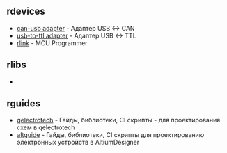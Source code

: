 ## rdevices

- [can-usb adapter](https://github.com/RoboticsHardwareSolutions/rcan-usb-hardware) - Адаптер USB <-> CAN
- [usb-to-ttl adapter](https://github.com/RoboticsHardwareSolutions/rusb2ttl-hardware) - Адаптер USB <-> TTL
- [rlink](https://github.com/RoboticsHardwareSolutions/rlink) - MCU Programmer


## rlibs
- 


## rguides

- [qelectrotech](https://github.com/RoboticsHardwareSolutions/qguide) - Гайды, библиотеки, CI скрипты - для проектирования схем в qelectrotech
- [altguide](https://github.com/RoboticsHardwareSolutions/altguide) - Гайды, библиотеки, CI скрипты для проектированию электронных устройств в AltiumDesigner
